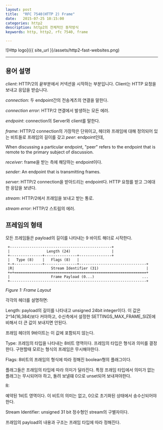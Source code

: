 ```yaml
---
layout: post
title:  "RFC 7540(HTTP 2) Frame"
date:   2015-07-25 10:15:00
categories: http2
description: http2의 전체적인 동작방식
keywords: http, http2, rfc 7540, frame

---
```


![Http logo]({{ site_url }}/assets/http2-fast-websites.png)

---


## 용어 설명


*client*: HTTP/2의 끝부분에서 커넥션을 시작하는 부분입니다. Client는 HTTP 요청을 보내고 응답을 받습니다.

*connection*: 두 endpoint간의 전송계츠의 연결을 말한다.

*connection error*: HTTP/2 연결에서 발생하는 모든 에러.

*endpoint*:  connection의 Server와 client를 말한다.

*frame*: HTTP/2 connection의 가장작은 단위이고, 헤더와 프래임에 대해 정의되어 있는 비트들로 프래임의 길이를 갖고 
*peer*:  endpoint인데, 

When discussing a particular endpoint, "peer"
      refers to the endpoint that is remote to the primary subject of
      discussion.

*receiver*:  frame을 받는 측에 해당하는 endpoint이다.

*sender*:  An endpoint that is transmitting frames.

*server*: HTTP/2 connection을 받아드리는 endpoint다. HTTP 요청를 받고 그에대한 응답을 보낸다.

*stream*: HTTP/2에서 프래임을 보내고 받는 통로.

*stream error*:  HTTP/2 스트림의 에러.

## 프레임의 형태

모든 프레임들은 payload의 길이를 나타내는 9 바이트 해더로 시작한다.



     +-----------------------------------------------+
     |                 Length (24)                   |
     +---------------+---------------+---------------+
     |   Type (8)    |   Flags (8)   |
     +-+-------------+---------------+-------------------------------+
     |R|                 Stream Identifier (31)                      |
     +=+=============================================================+
     |                   Frame Payload (0...)                      ...
     +---------------------------------------------------------------+
     
*Figure 1: Frame Layout*

각각의 헤더를 설명하면:

Length:
payload의 길이를 나타내고 unsigned 24bit integer이다. 이 값은 2^14(16,384)보다 커야하고, 수신측에서 설정한 SETTINGS_MAX_FRAME_SIZE에 비해서 더 큰 값이 보내지면 안된다.

프래임 헤더의 9바이트는 이 값에 포함되지 않는다.

Type:
프레임의 타입을 나타내는 8비트 영역이다. 프레임의 타입은 형식과 의미를 결정한다. 구현할때 모르는 형식의 프레임은 무시해야한다.

Flags:
8비트의 프래임의 형식에 따라 정해진 boolean형의 플래그이다.

플래그들은 프래임의 타입에 따라 의미가 달라진다. 특정 프래임 타입에서 의미가 없는 플래그는 무시되어야 하고, 돌려 보낼떄 0으로 unset되어 보내져야한다.

R:

예약된 1비트 영역이다. 이 비트의 의미는 없고, 0으로 초기화된 상태에서 송수신되어야한다. 

Stream Identifier:
unsigned 31 bit 정수형인 stream의 구별자이다.
<!-- The value 0x0 is reserved for frames that are associated with the connection as a whole as opposed to an individual stream. -->

프래임의 payload의 내용과 구조는 프래임 타입에 따라 정해진다.